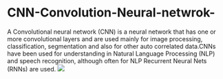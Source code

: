 # CNN-Convolution-Neural-netwrok-
A Convolutional neural network (CNN) is a neural network that has one or more convolutional layers and are used mainly for image processing, classification, segmentation and also for other auto correlated data.CNNs have been used for understanding in Natural Language Processing (NLP) and speech recognition, although often for NLP Recurrent Neural Nets (RNNs) are used.
![](https://miro.medium.com/max/875/0*YuM_CE1Xbpo73l7d)
